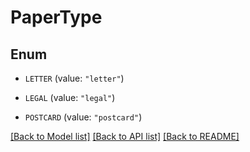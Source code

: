 # PaperType

## Enum


* `LETTER` (value: `"letter"`)

* `LEGAL` (value: `"legal"`)

* `POSTCARD` (value: `"postcard"`)


[[Back to Model list]](../README.md#documentation-for-models) [[Back to API list]](../README.md#documentation-for-api-endpoints) [[Back to README]](../README.md)


